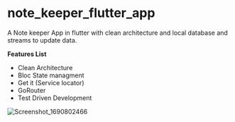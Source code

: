 # note_keeper_flutter_app

A Note keeper App in flutter with clean architecture and local database and streams to update data.



**Features List**

* Clean Architecture
* Bloc State managment
* Get it (Service locator)
* GoRouter
* Test Driven Development

  
![Screenshot_1690802466](https://github.com/namankk/note_keeper_flutter_app/assets/42471501/5e113395-7d84-4d70-8b6d-54f70c52ede2)

